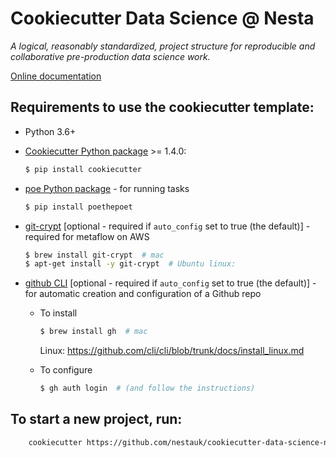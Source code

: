 # Cookiecutter Data Science @ Nesta

_A logical, reasonably standardized, project structure for reproducible and collaborative pre-production data science work._

[Online documentation](http://nestauk.github.io/cookiecutter-data-science-nesta)

## Requirements to use the cookiecutter template:

- Python 3.6+
- [Cookiecutter Python package](http://cookiecutter.readthedocs.org/en/latest/installation.html) >= 1.4.0:
  ```bash
  $ pip install cookiecutter
  ```
- [poe Python package](https://github.com/nat-n/poethepoet) - for running tasks
  ```bash
  $ pip install poethepoet
  ```
- [git-crypt](https://github.com/AGWA/git-crypt) [optional - required if `auto_config` set to true (the default)] - required for metaflow on AWS
  ```bash
  $ brew install git-crypt  # mac
  $ apt-get install -y git-crypt  # Ubuntu linux:
  ```
- [github CLI](https://github.com/cli/cli) [optional - required if `auto_config` set to true (the default)] - for automatic creation and configuration of a Github repo

  - To install

    ```bash
    $ brew install gh  # mac
    ```

    Linux: https://github.com/cli/cli/blob/trunk/docs/install_linux.md

  - To configure
    ```bash
    $ gh auth login  # (and follow the instructions)
    ```

## To start a new project, run:

```bash
    cookiecutter https://github.com/nestauk/cookiecutter-data-science-nesta
```

